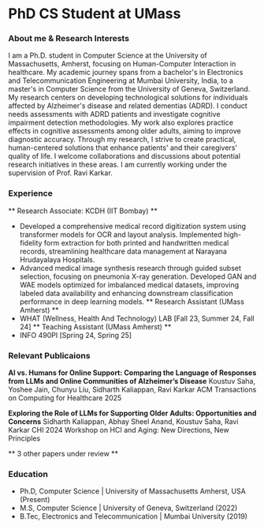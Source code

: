 # PhD CS Student at UMass 

### About me & Research Interests
I am a Ph.D. student in Computer Science at the University of Massachusetts, Amherst, focusing on Human-Computer Interaction in healthcare. My academic journey spans from a bachelor's in Electronics and Telecommunication Engineering at Mumbai University, India, to a master's in Computer Science from the University of Geneva, Switzerland.
My research centers on developing technological solutions for individuals affected by Alzheimer's disease and related dementias (ADRD). I conduct needs assessments with ADRD patients and investigate cognitive impairment detection methodologies. My work also explores practice effects in cognitive assessments among older adults, aiming to improve diagnostic accuracy. 
Through my research, I strive to create practical, human-centered solutions that enhance patients' and their caregivers' quality of life. I welcome collaborations and discussions about potential research initiatives in these areas.
I am currently working under the supervision of Prof. Ravi Karkar. 

### Experience
** Research Associate: KCDH (IIT Bombay) **
- Developed a comprehensive medical record digitization system using transformer models for OCR and layout analysis. Implemented high-fidelity form extraction for both printed and handwritten medical records, streamlining healthcare data management at Narayana Hrudayalaya Hospitals.
- Advanced medical image synthesis research through guided subset selection, focusing on pneumonia X-ray generation. Developed GAN and WAE models optimized for imbalanced medical datasets, improving labeled data availability and enhancing downstream classification performance in deep learning models.
** Research Assistant (UMass Amherst) **
- WHAT (Wellness, Health And Technology) LAB [Fall 23, Summer 24, Fall 24]
** Teaching Assistant (UMass Amherst) **
- INFO 490PI [Spring 24, Spring 25]

### Relevant Publicaions 
**AI vs. Humans for Online Support: Comparing the Language of Responses from LLMs and Online Communities of Alzheimer’s Disease**
Koustuv Saha, Yoshee Jain, Chunyu Liu, Sidharth Kaliappan, Ravi Karkar
ACM Transactions on Computing for Healthcare 2025

**Exploring the Role of LLMs for Supporting Older Adults: Opportunities and Concerns**
Sidharth Kaliappan, Abhay Sheel Anand, Koustuv Saha, Ravi Karkar
CHI 2024 Workshop on HCI and Aging: New Directions, New Principles

** 3 other papers under review **

### Education
- Ph.D, Computer Science | University of Massachusetts Amherst, USA (Present)
- M.S, Computer Science | University of Geneva, Switzerland (2022)
- B.Tec, Electronics and Telecommunication | Mumbai University (2019)


